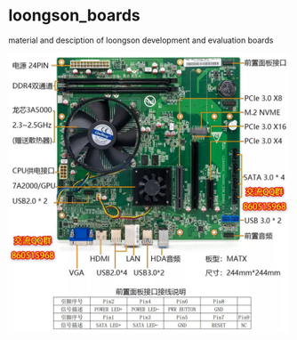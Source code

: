# loongson_boards
material and desciption of loongson development and evaluation boards

![ls3a5000_ls7a2000_evb](https://github.com/loongson-gfx/loongson_boards/blob/main/ls3a5000_ls7a2000_evb.webp)
